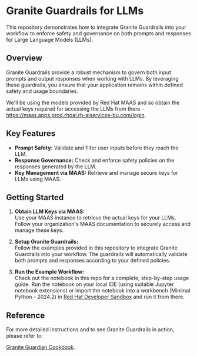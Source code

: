 # Granite Guardrails for LLMs
This repository demonstrates how to integrate Granite Guardrails into your workflow to enforce safety and governance on both prompts and responses for Large Language Models (LLMs).

## Overview
Granite Guardrails provide a robust mechanism to govern both input prompts and output responses when working with LLMs. By leveraging these guardrails, you ensure that your application remains within defined safety and usage boundaries.

We'll be using the models provided by Red Hat MAAS and so obtain the actual keys required for accessing the LLMs from there - https://maas.apps.prod.rhoai.rh-aiservices-bu.com/login.

## Key Features

- **Prompt Safety:** Validate and filter user inputs before they reach the LLM.
- **Response Governance:** Check and enforce safety policies on the responses generated by the LLM.
- **Key Management via MAAS:** Retrieve and manage secure keys for LLMs using MAAS.

## Getting Started

1. **Obtain LLM Keys via MAAS:**  
   Use your MAAS instance to retrieve the actual keys for your LLMs. Follow your organization's MAAS documentation to securely access and manage these keys.

2. **Setup Granite Guardrails:**  
   Follow the examples provided in this repository to integrate Granite Guardrails into your workflow. The guardrails will automatically validate both prompts and responses according to your defined policies.

3. **Run the Example Workflow:**  
Check out the notebook in this repo for a complete, step-by-step usage guide. Run the notebook on your local IDE (using suitable Jupyter notebook extensions) or import the notebook into a workbench (Minimal Python - 2024.2) in [Red Hat Developer Sandbox](https://console.redhat.com/openshift/sandbox) and run it from there.

## Reference
For more detailed instructions and to see Granite Guardrails in action, please refer to:

[Granite Guardian Cookbook](https://github.com/ibm-granite/granite-guardian/blob/main/cookbooks/granite-guardian-3.1/usage_governance_workflow_vllm.ipynb).
